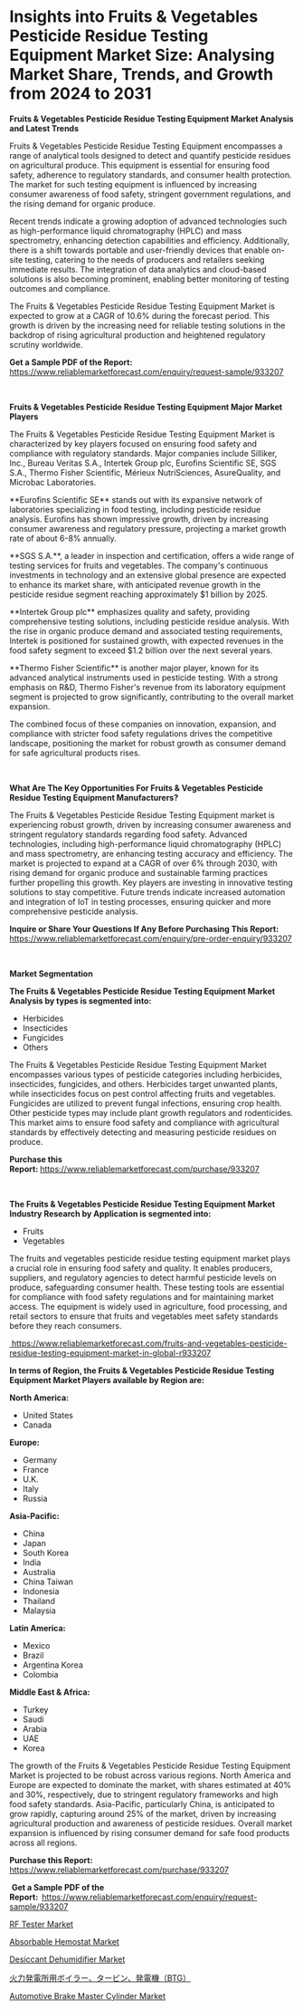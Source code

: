<p><h1>Insights into Fruits & Vegetables Pesticide Residue Testing Equipment Market Size: Analysing Market Share, Trends, and Growth from 2024 to 2031</h1></p><p><strong>Fruits & Vegetables Pesticide Residue Testing Equipment Market Analysis and Latest Trends</strong></p>
<p><p>Fruits & Vegetables Pesticide Residue Testing Equipment encompasses a range of analytical tools designed to detect and quantify pesticide residues on agricultural produce. This equipment is essential for ensuring food safety, adherence to regulatory standards, and consumer health protection. The market for such testing equipment is influenced by increasing consumer awareness of food safety, stringent government regulations, and the rising demand for organic produce.</p><p>Recent trends indicate a growing adoption of advanced technologies such as high-performance liquid chromatography (HPLC) and mass spectrometry, enhancing detection capabilities and efficiency. Additionally, there is a shift towards portable and user-friendly devices that enable on-site testing, catering to the needs of producers and retailers seeking immediate results. The integration of data analytics and cloud-based solutions is also becoming prominent, enabling better monitoring of testing outcomes and compliance.</p><p>The Fruits & Vegetables Pesticide Residue Testing Equipment Market is expected to grow at a CAGR of 10.6% during the forecast period. This growth is driven by the increasing need for reliable testing solutions in the backdrop of rising agricultural production and heightened regulatory scrutiny worldwide.</p></p>
<p><strong>Get a Sample PDF of the Report:&nbsp;</strong> <a href="https://www.reliablemarketforecast.com/enquiry/request-sample/933207">https://www.reliablemarketforecast.com/enquiry/request-sample/933207</a></p>
<p>&nbsp;</p>
<p><strong>Fruits & Vegetables Pesticide Residue Testing Equipment Major Market Players</strong></p>
<p><p>The Fruits & Vegetables Pesticide Residue Testing Equipment Market is characterized by key players focused on ensuring food safety and compliance with regulatory standards. Major companies include Silliker, Inc., Bureau Veritas S.A., Intertek Group plc, Eurofins Scientific SE, SGS S.A., Thermo Fisher Scientific, Mérieux NutriSciences, AsureQuality, and Microbac Laboratories.</p><p>**Eurofins Scientific SE** stands out with its expansive network of laboratories specializing in food testing, including pesticide residue analysis. Eurofins has shown impressive growth, driven by increasing consumer awareness and regulatory pressure, projecting a market growth rate of about 6-8% annually.</p><p>**SGS S.A.**, a leader in inspection and certification, offers a wide range of testing services for fruits and vegetables. The company's continuous investments in technology and an extensive global presence are expected to enhance its market share, with anticipated revenue growth in the pesticide residue segment reaching approximately $1 billion by 2025.</p><p>**Intertek Group plc** emphasizes quality and safety, providing comprehensive testing solutions, including pesticide residue analysis. With the rise in organic produce demand and associated testing requirements, Intertek is positioned for sustained growth, with expected revenues in the food safety segment to exceed $1.2 billion over the next several years.</p><p>**Thermo Fisher Scientific** is another major player, known for its advanced analytical instruments used in pesticide testing. With a strong emphasis on R&D, Thermo Fisher's revenue from its laboratory equipment segment is projected to grow significantly, contributing to the overall market expansion.</p><p>The combined focus of these companies on innovation, expansion, and compliance with stricter food safety regulations drives the competitive landscape, positioning the market for robust growth as consumer demand for safe agricultural products rises.</p></p>
<p>&nbsp;</p>
<p><strong>What Are The Key Opportunities For Fruits & Vegetables Pesticide Residue Testing Equipment Manufacturers?</strong></p>
<p><p>The Fruits & Vegetables Pesticide Residue Testing Equipment market is experiencing robust growth, driven by increasing consumer awareness and stringent regulatory standards regarding food safety. Advanced technologies, including high-performance liquid chromatography (HPLC) and mass spectrometry, are enhancing testing accuracy and efficiency. The market is projected to expand at a CAGR of over 6% through 2030, with rising demand for organic produce and sustainable farming practices further propelling this growth. Key players are investing in innovative testing solutions to stay competitive. Future trends indicate increased automation and integration of IoT in testing processes, ensuring quicker and more comprehensive pesticide analysis.</p></p>
<p><strong>Inquire or Share Your Questions If Any Before Purchasing This Report:</strong> <a href="https://www.reliablemarketforecast.com/enquiry/pre-order-enquiry/933207">https://www.reliablemarketforecast.com/enquiry/pre-order-enquiry/933207</a></p>
<p>&nbsp;</p>
<p><strong>Market Segmentation</strong></p>
<p><strong>The Fruits & Vegetables Pesticide Residue Testing Equipment Market Analysis by types is segmented into:</strong></p>
<p><ul><li>Herbicides</li><li>Insecticides</li><li>Fungicides</li><li>Others</li></ul></p>
<p><p>The Fruits & Vegetables Pesticide Residue Testing Equipment Market encompasses various types of pesticide categories including herbicides, insecticides, fungicides, and others. Herbicides target unwanted plants, while insecticides focus on pest control affecting fruits and vegetables. Fungicides are utilized to prevent fungal infections, ensuring crop health. Other pesticide types may include plant growth regulators and rodenticides. This market aims to ensure food safety and compliance with agricultural standards by effectively detecting and measuring pesticide residues on produce.</p></p>
<p><strong>Purchase this Report:&nbsp;</strong><a href="https://www.reliablemarketforecast.com/purchase/933207">https://www.reliablemarketforecast.com/purchase/933207</a></p>
<p>&nbsp;</p>
<p><strong>The Fruits & Vegetables Pesticide Residue Testing Equipment Market Industry Research by Application is segmented into:</strong></p>
<p><ul><li>Fruits</li><li>Vegetables</li></ul></p>
<p><p>The fruits and vegetables pesticide residue testing equipment market plays a crucial role in ensuring food safety and quality. It enables producers, suppliers, and regulatory agencies to detect harmful pesticide levels on produce, safeguarding consumer health. These testing tools are essential for compliance with food safety regulations and for maintaining market access. The equipment is widely used in agriculture, food processing, and retail sectors to ensure that fruits and vegetables meet safety standards before they reach consumers.</p></p>
<p><a href="https://www.reliablemarketforecast.com/fruits-and-vegetables-pesticide-residue-testing-equipment-market-in-global-r933207">&nbsp;https://www.reliablemarketforecast.com/fruits-and-vegetables-pesticide-residue-testing-equipment-market-in-global-r933207</a></p>
<p><strong>In terms of Region, the Fruits & Vegetables Pesticide Residue Testing Equipment Market Players available by Region are:</strong></p>
<p>
    <p> <strong> North America: </strong>
        <ul>
            <li>United States</li>
            <li>Canada</li>
        </ul>
        </p> 
    <p> <strong> Europe: </strong>
        <ul>
            <li>Germany</li>
            <li>France</li>
            <li>U.K.</li>
            <li>Italy</li>
            <li>Russia</li>
        </ul>
        </p> 
    <p> <strong> Asia-Pacific: </strong>
        <ul>
            <li>China</li>
            <li>Japan</li>
            <li>South Korea</li>
            <li>India</li>
            <li>Australia</li>
            <li>China Taiwan</li>
            <li>Indonesia</li>
            <li>Thailand</li>
            <li>Malaysia</li>
        </ul>
        </p> 
    <p> <strong> Latin America: </strong>
        <ul>
            <li>Mexico</li>
            <li>Brazil</li>
            <li>Argentina Korea</li>
            <li>Colombia</li>
        </ul>
        </p> 
    <p> <strong> Middle East & Africa: </strong>
        <ul>
            <li>Turkey</li>
            <li>Saudi</li>
            <li>Arabia</li>
            <li>UAE</li>
            <li>Korea</li>
        </ul>
    </p>
    </p>
<p><p>The growth of the Fruits & Vegetables Pesticide Residue Testing Equipment Market is projected to be robust across various regions. North America and Europe are expected to dominate the market, with shares estimated at 40% and 30%, respectively, due to stringent regulatory frameworks and high food safety standards. Asia-Pacific, particularly China, is anticipated to grow rapidly, capturing around 25% of the market, driven by increasing agricultural production and awareness of pesticide residues. Overall market expansion is influenced by rising consumer demand for safe food products across all regions.</p></p>
<p><strong>Purchase this Report: </strong><a href="https://www.reliablemarketforecast.com/purchase/933207">https://www.reliablemarketforecast.com/purchase/933207</a></p>
<p>&nbsp;<strong>Get a Sample PDF of the Report:&nbsp;&nbsp;</strong><a href="https://www.reliablemarketforecast.com/enquiry/request-sample/933207">https://www.reliablemarketforecast.com/enquiry/request-sample/933207</a></p>
<p><strong></strong></p>
<p><p><a href="https://medium.com/@liliartemva9/the-rf-tester-market-has-grown-significantly-as-a-result-of-several-important-causes-82ab4a72a859">RF Tester Market</a></p><p><a href="https://www.linkedin.com/pulse/booming-absorbable-hemostat-market-sector-analysis-growth-lmtsc?trackingId=GovpR5eYSJK6Z5K4exhyBg%3D%3D">Absorbable Hemostat Market</a></p><p><a href="https://www.linkedin.com/pulse/navigating-desiccant-dehumidifier-market-expert-analysis-rkzqc?trackingId=WTNvGXUwRyelEOZ1jUl0zA%3D%3D">Desiccant Dehumidifier Market</a></p><p><a href="https://medium.com/@manuelmann1976/boiler-turbine-and-generator-btg-for-thermal-power-plant-43fbaf33b6f2">火力発電所用ボイラー、タービン、発電機（BTG）</a></p><p><a href="https://issuu.com/reportprime-2/docs/automotive-brake-master-cylinder-ma_302926e2032632">Automotive Brake Master Cylinder Market</a></p></p>